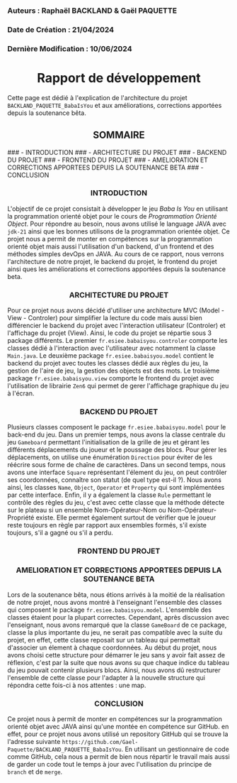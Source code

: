### Auteurs : Raphaël BACKLAND & Gaël PAQUETTE
### Date de Création : 21/04/2024
### Dernière Modification : 10/06/2024


<h1 style="text-align:center;">Rapport de développement</h1>


Cette page est dédié à l'explication de l'architecture du projet ```BACKLAND_PAQUETTE_BabaIsYou``` et aux améliorations, corrections apportées depuis la soutenance bêta.


<h2 style="text-align:center;">SOMMAIRE</h2>
### - INTRODUCTION
### - ARCHITECTURE DU PROJET
### - BACKEND DU PROJET
### - FRONTEND DU PROJET 
### - AMELIORATION ET CORRECTIONS APPORTEES DEPUIS LA SOUTENANCE BETA
### - CONCLUSION


<h3 style="text-align:center;">INTRODUCTION</h3>

L'objectif de ce projet consistait à développer le jeu *Baba Is You* en utilisant la programmation orienté objet pour le cours de *Programmation Orienté Object*.
Pour répondre au besoin, nous avons utilisé le language JAVA avec ```jdk-21``` ainsi que les bonnes utilisons de la programmation orientée objet.
Ce projet nous a permit de monter en compétences sur la programmation orienté objet mais aussi l'utilisation d'un backend, d'un frontend et des méthodes simples devOps en JAVA.
Au cours de ce rapport, nous verrons l'architecture de notre projet, le backend du projet, le frontend du projet ainsi ques les améliorations et corrections apportées depuis la soutenance beta.

<h3 style="text-align:center;">ARCHITECTURE DU PROJET</h3> 

Pour ce projet nous avons décidé d'utiliser une architecture MVC (Model - View - Controler) pour simplifier la lecture du code mais aussi bien différencier le backend du projet avec l'interaction utilisateur (Controler) et l'affichage du projet (View).
Ainsi, le code du projet se répartie sous 3 package différents. Le premier ```fr.esiee.babaisyou.controler``` comporte les classes dédié à l'interaction avec l'utilisateur avec notamment la classe ```Main.java```.
Le deuxième package ```fr.esiee.babaisyou.model``` contient le backend du projet avec toutes les classes dédié aux règles du jeu, la gestion de l'aire de jeu, la gestion des objects est des mots.
Le troisième package ```fr.esiee.babaisyou.view``` comporte le frontend du projet avec l'utilisation de librairie ```Zen6``` qui permet de gerer l'affichage graphique du jeu à l'écran.

<h3 style="text-align:center;">BACKEND DU PROJET</h3>

Plusieurs classes composent le package ```fr.esiee.babaisyou.model``` pour le back-end du jeu.
Dans un premier temps, nous avons la classe centrale du jeu ```Gameboard``` permettant l'initialisation de la grille de jeu et gérant les différents déplacements du joueur et le poussage des blocs.
Pour gérer les déplacements, on utilise une énumération ```Direction``` pour éviter de les réécrire sous forme de chaîne de caractères.
Dans un second temps, nous avons une interface ```Square``` représentant l'élement du jeu, on peut contrôler ses coordonnées, connaître son statut (de quel type est-il ?).
Nous avons ainsi, les classes ```Name```, ```Object```, ```Operator``` et ```Property``` qui sont implémentées par cette interface.
Enfin, il y a également la classe ```Rule``` permettant le contrôle des règles du jeu, c'est avec cette classe que la méthode détecte sur le plateau si un ensemble Nom-Opérateur-Nom ou Nom-Opérateur-Propriété existe.
Elle permet également surtout de vérifier que le joueur reste toujours en règle par rapport aux ensembles formés, s'il existe toujours, s'il a gagné ou s'il a perdu.


<h3 style="text-align:center;">FRONTEND DU PROJET</h3>

<h3 style="text-align:center;">AMELIORATION ET CORRECTIONS APPORTEES DEPUIS LA SOUTENANCE BETA</h3>

Lors de la soutenance bêta, nous étions arrivés à la moitié de la réalisation de notre projet, nous avons montré à l'enseignant l'ensemble des classes qui composent le package ```fr.esiee.babaisyou.model```.
L'ensemble des classes étaient pour la plupart correctes. Cependant, après discussion avec l'enseignant, nous avons remarqué que la classe ```GameBoard``` de ce package, classe la plus importante du jeu, ne serait pas compatible avec la suite du projet,
en effet, cette classe reposait sur un tableau qui permettait d'associer un élement à chaque coordonnées. Au début du projet, nous avons choisi cette structure pour démarrer le jeu sans y avoir fait assez de réflexion,
c'est par la suite que nous avons su que chaque indice du tableau du jeu pouvait contenir plusieurs blocs. Ainsi, nous avons dû restructurer l'ensemble de cette classe pour l'adapter à la nouvelle structure qui répondra cette fois-ci à nos attentes : une map.

<h3 style="text-align:center;">CONCLUSION</h3>

Ce projet nous à permit de monter en compétences sur la programmation orienté objet avec JAVA ainsi qu'une montée en compétence sur GitHub.
en effet, pour ce projet nous avons utilisé un repository GitHub qui se trouve la l'adresse suivante ```https://github.com/Gael-Paquette/BACKLAND_PAQUETTE_BabaIsYou```.
En utilisant un gestionnaire de code comme GitHub, cela nous a permit de bien nous répartir le travail mais aussi de garder un code tout le temps à jour avec l'utilisation du principe de ```branch``` et de ```merge```.

